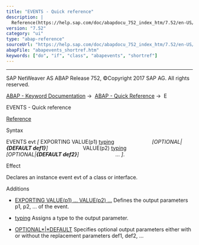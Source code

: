 ```yaml
---
title: "EVENTS - Quick reference"
description: |
  Reference(https://help.sap.com/doc/abapdocu_752_index_htm/7.52/en-US/abapevents.htm) Syntax EVENTS evt  EXPORTING VALUE(p1) typing(https://help.sap.com/doc/abapdocu_752_index_htm/7.52/en-US/abentyping_shortref.htm) OPTIONALDEFAULT def1 VALUE(p2) typing(https://help.sap.com
version: "7.52"
category: "ui"
type: "abap-reference"
sourceUrl: "https://help.sap.com/doc/abapdocu_752_index_htm/7.52/en-US/abapevents_shortref.htm"
abapFile: "abapevents_shortref.htm"
keywords: ["do", "if", "class", "abapevents", "shortref"]
---
```


* * *

SAP NetWeaver AS ABAP Release 752, ©Copyright 2017 SAP AG. All rights reserved.

[ABAP - Keyword Documentation](https://help.sap.com/doc/abapdocu_752_index_htm/7.52/en-US/abenabap.htm) →  [ABAP - Quick Reference](https://help.sap.com/doc/abapdocu_752_index_htm/7.52/en-US/abenabap_shortref.htm) →  E

EVENTS - Quick reference

[Reference](https://help.sap.com/doc/abapdocu_752_index_htm/7.52/en-US/abapevents.htm)

Syntax

EVENTS evt *\[* EXPORTING VALUE(p1) [typing](https://help.sap.com/doc/abapdocu_752_index_htm/7.52/en-US/abentyping_shortref.htm)
                         *\[*OPTIONAL*|**{*DEFAULT def1*}**\]*
                       VALUE(p2) [typing](https://help.sap.com/doc/abapdocu_752_index_htm/7.52/en-US/abentyping_shortref.htm)
                         *\[*OPTIONAL*|**{*DEFAULT def2*}**\]*
                        ... *\]*.

Effect

Declares an instance event evt of a class or interface.

Additions

-   [EXPORTING VALUE(p1) ... VALUE(p2) ...](https://help.sap.com/doc/abapdocu_752_index_htm/7.52/en-US/abapevents.htm)
    Defines the output parameters p1, p2, ... of the event.
    
-   [typing](https://help.sap.com/doc/abapdocu_752_index_htm/7.52/en-US/abentyping_shortref.htm)
    Assigns a type to the output parameter.
    
-   [OPTIONAL*|*DEFAULT](https://help.sap.com/doc/abapdocu_752_index_htm/7.52/en-US/abapevents_parameters.htm)
    Specifies optional output parameters either with or without the replacement parameters def1, def2, ...